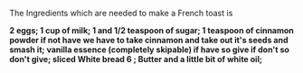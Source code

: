 The Ingredients which are needed to make a French toast is

**2 eggs; 1 cup of milk; 1 and 1/2 teaspoon of sugar; 1 teaspoon of cinnamon powder if not have we have to take cinnamon and take out it's seeds and smash it; vanilla essence (completely skipable) if have so give if don't so don't give; sliced White bread 6 ; Butter and a little bit of white oil;**